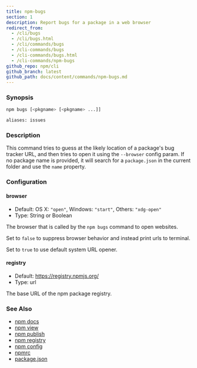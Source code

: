 ```yaml
---
title: npm-bugs
section: 1
description: Report bugs for a package in a web browser
redirect_from:
  - /cli/bugs
  - /cli/bugs.html
  - /cli/commands/bugs
  - /cli-commands/bugs
  - /cli-commands/bugs.html
  - /cli-commands/npm-bugs
github_repo: npm/cli
github_branch: latest
github_path: docs/content/commands/npm-bugs.md
---
```


### Synopsis

```bash
npm bugs [<pkgname> [<pkgname> ...]]

aliases: issues
```

### Description

This command tries to guess at the likely location of a package's bug
tracker URL, and then tries to open it using the `--browser` config param.
If no package name is provided, it will search for a `package.json` in the
current folder and use the `name` property.

### Configuration

#### browser

* Default: OS X: `"open"`, Windows: `"start"`, Others: `"xdg-open"`
* Type: String or Boolean

The browser that is called by the `npm bugs` command to open websites.

Set to `false` to suppress browser behavior and instead print urls to
terminal.

Set to `true` to use default system URL opener.

#### registry

* Default: https://registry.npmjs.org/
* Type: url

The base URL of the npm package registry.

### See Also

* [npm docs](/cli/v7/commands/npm-docs)
* [npm view](/cli/v7/commands/npm-view)
* [npm publish](/cli/v7/commands/npm-publish)
* [npm registry](/cli/v7/using-npm/registry)
* [npm config](/cli/v7/commands/npm-config)
* [npmrc](/cli/v7/configuring-npm/npmrc)
* [package.json](/cli/v7/configuring-npm/package-json)
